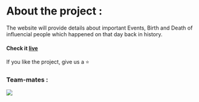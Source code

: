 
# About the project :

The website will provide details about important Events, Birth and Death of influencial people which happened on that day back in history.

#### Check it [live](https://this-day-in-history.vercel.app/)

If you like the project, give us a ⭐

### Team-mates :

<a href="https://github.com/itsomsarraf/Impractical-hackers-this-day/graphs/contributors">
  <img src="https://contrib.rocks/image?repo=itsomsarraf/Impractical-hackers-this-day">
</a>
